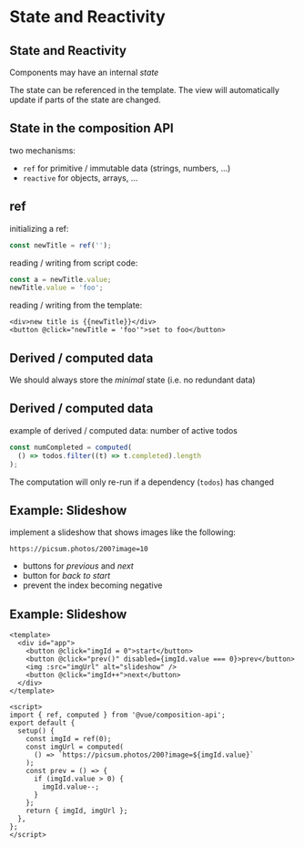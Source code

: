 # State and Reactivity

## State and Reactivity

Components may have an internal _state_

The state can be referenced in the template. The view will automatically update if parts of the state are changed.

## State in the composition API

two mechanisms:

- `ref` for primitive / immutable data (strings, numbers, ...)
- `reactive` for objects, arrays, ...

## ref

initializing a ref:

```js
const newTitle = ref('');
```

reading / writing from script code:

```js
const a = newTitle.value;
newTitle.value = 'foo';
```

reading / writing from the template:

```vue
<div>new title is {{newTitle}}</div>
<button @click="newTitle = 'foo'">set to foo</button>
```

## Derived / computed data

We should always store the _minimal_ state (i.e. no redundant data)

## Derived / computed data

example of derived / computed data: number of active todos

```js
const numCompleted = computed(
  () => todos.filter((t) => t.completed).length
);
```

The computation will only re-run if a dependency (`todos`) has changed

## Example: Slideshow

implement a slideshow that shows images like the following:

`https://picsum.photos/200?image=10`

- buttons for _previous_ and _next_
- button for _back to start_
- prevent the index becoming negative

## Example: Slideshow

```vue
<template>
  <div id="app">
    <button @click="imgId = 0">start</button>
    <button @click="prev()" disabled={imgId.value === 0}>prev</button>
    <img :src="imgUrl" alt="slideshow" />
    <button @click="imgId++">next</button>
  </div>
</template>

<script>
import { ref, computed } from '@vue/composition-api';
export default {
  setup() {
    const imgId = ref(0);
    const imgUrl = computed(
      () => `https://picsum.photos/200?image=${imgId.value}`
    );
    const prev = () => {
      if (imgId.value > 0) {
        imgId.value--;
      }
    };
    return { imgId, imgUrl };
  },
};
</script>
```
